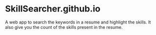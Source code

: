 # SkillSearcher.github.io
A web app to search the keywords in a resume and highlight the skills. It also give you the count of the skills present in the resume. 
